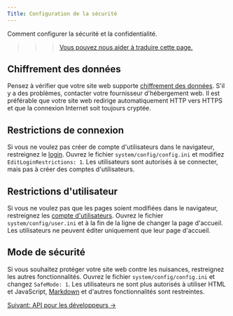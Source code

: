 ```yaml
---
Title: Configuration de la sécurité
---
```

Comment configurer la sécurité et la confidentialité.

>>> [Vous pouvez nous aider à traduire cette page.](https://github.com/datenstrom/yellow-developers/blob/master/content/3-fr/4-help/security-configuration.md)

## Chiffrement des données

Pensez à vérifier que votre site web supporte [chiffrement des données](https://www.ssllabs.com/ssltest/). S'il y a des problèmes, contacter votre fournisseur d'hébergement web. Il est préférable que votre site web redirige automatiquement HTTP vers HTTPS et que la connexion Internet soit toujours cryptée.

## Restrictions de connexion

Si vous ne voulez pas créer de compte d'utilisateurs dans le navigateur, restreignez le [login](https://github.com/datenstrom/yellow-plugins/tree/master/edit). Ouvrez le fichier `system/config/config.ini` et modifiez `EditLoginRestrictions: 1`. Les utilisateurs sont autorisés à se connecter, mais pas à créer des comptes d'utilisateurs.

## Restrictions d'utilisateur

Si vous ne voulez pas que les pages soient modifiées dans le navigateur, restreignez les [compte d'utilisateurs](adjusting-system#comptes-d-utilisateurs). Ouvrez le fichier `system/config/user.ini` et à la fin de la ligne de changer la page d'accueil. Les utilisateurs ne peuvent éditer uniquement que leur page d'accueil.

## Mode de sécurité

Si vous souhaitez protéger votre site web contre les nuisances, restreignez les autres fonctionnalités. Ouvrez le fichier `system/config/config.ini` et changez `SafeMode: 1`. Les utilisateurs ne sont plus autorisés à utiliser HTML et JavaScript, [Markdown](markdown-cheat-sheet) et d'autres fonctionnalités sont restreintes.

[Suivant: API pour les développeurs →](api)